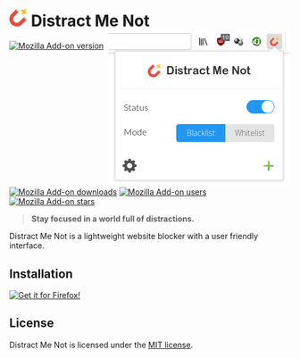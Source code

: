 # ![icon](src/icons/magnet-32.png) Distract Me Not <img align="right" src="screenshots/panel.png">

[![Mozilla Add-on version](https://img.shields.io/amo/v/distract-me-not.svg)](https://addons.mozilla.org/firefox/addon/distract-me-not/?src=external-github-shield-downloads)
[![Mozilla Add-on downloads](https://img.shields.io/amo/dw/distract-me-not.svg)](https://addons.mozilla.org/firefox/addon/distract-me-not/?src=external-github-shield-downloads)
[![Mozilla Add-on users](https://img.shields.io/amo/users/distract-me-not.svg)](https://addons.mozilla.org/firefox/addon/distract-me-not/statistics/)
[![Mozilla Add-on stars](https://img.shields.io/amo/stars/distract-me-not.svg)](https://addons.mozilla.org/firefox/addon/distract-me-not/reviews/)

> **Stay focused in a world full of distractions.**

Distract Me Not is a lightweight website blocker with a user friendly interface.

## Installation

[![Get it for Firefox!](https://addons.cdn.mozilla.net/static/img/addons-buttons/AMO-button_1.png)](https://addons.mozilla.org/firefox/addon/distract-me-not/?src=external-github-download)

## License

Distract Me Not is licensed under the [MIT license](LICENSE).
